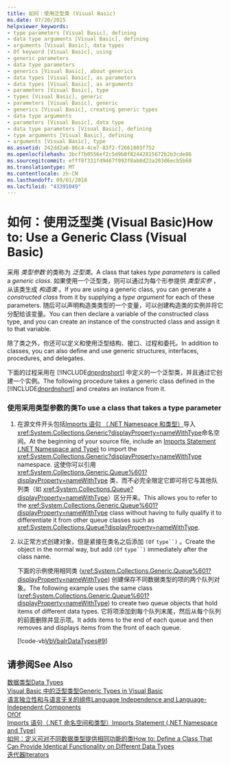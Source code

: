 ```yaml
---
title: 如何：使用泛型类 (Visual Basic)
ms.date: 07/20/2015
helpviewer_keywords:
- type parameters [Visual Basic], defining
- data type arguments [Visual Basic], defining
- arguments [Visual Basic], data types
- Of keyword [Visual Basic], using
- generic parameters
- data type parameters
- generics [Visual Basic], about generics
- data types [Visual Basic], as parameters
- data types [Visual Basic], as arguments
- parameters [Visual Basic], type
- types [Visual Basic], generic
- parameters [Visual Basic], generic
- generics [Visual Basic], creating generic types
- data type arguments
- parameters [Visual Basic], data type
- data type parameters [Visual Basic], defining
- type arguments [Visual Basic], defining
- arguments [Visual Basic], type
ms.assetid: 242dd2a6-86c4-4ce7-83f2-f2661803f752
ms.openlocfilehash: 3bcf7b0556ef2c5d9b8f82442815672b2b3cde86
ms.sourcegitcommit: efff8f331fd9467f093f8ab8d23a203d6ecb5b60
ms.translationtype: MT
ms.contentlocale: zh-CN
ms.lasthandoff: 09/01/2018
ms.locfileid: "43391049"
---
```

# <a name="how-to-use-a-generic-class-visual-basic"></a><span data-ttu-id="d4fd8-102">如何：使用泛型类 (Visual Basic)</span><span class="sxs-lookup"><span data-stu-id="d4fd8-102">How to: Use a Generic Class (Visual Basic)</span></span>
<span data-ttu-id="d4fd8-103">采用 *类型参数* 的类称为 *泛型类*。</span><span class="sxs-lookup"><span data-stu-id="d4fd8-103">A class that takes *type parameters* is called a *generic class*.</span></span> <span data-ttu-id="d4fd8-104">如果使用一个泛型类，则可以通过为每个形参提供 *类型实参* ，从该类生成 *构造类* 。</span><span class="sxs-lookup"><span data-stu-id="d4fd8-104">If you are using a generic class, you can generate a *constructed class* from it by supplying a *type argument* for each of these parameters.</span></span> <span data-ttu-id="d4fd8-105">随后可以声明构造类类型的一个变量，可以创建构造类的实例并将它分配给该变量。</span><span class="sxs-lookup"><span data-stu-id="d4fd8-105">You can then declare a variable of the constructed class type, and you can create an instance of the constructed class and assign it to that variable.</span></span>  
  
 <span data-ttu-id="d4fd8-106">除了类之外，你还可以定义和使用泛型结构、接口、过程和委托。</span><span class="sxs-lookup"><span data-stu-id="d4fd8-106">In addition to classes, you can also define and use generic structures, interfaces, procedures, and delegates.</span></span>  
  
 <span data-ttu-id="d4fd8-107">下面的过程采用在 [!INCLUDE[dnprdnshort](~/includes/dnprdnshort-md.md)] 中定义的一个泛型类，并且通过它创建一个实例。</span><span class="sxs-lookup"><span data-stu-id="d4fd8-107">The following procedure takes a generic class defined in the [!INCLUDE[dnprdnshort](~/includes/dnprdnshort-md.md)] and creates an instance from it.</span></span>  
  
### <a name="to-use-a-class-that-takes-a-type-parameter"></a><span data-ttu-id="d4fd8-108">使用采用类型参数的类</span><span class="sxs-lookup"><span data-stu-id="d4fd8-108">To use a class that takes a type parameter</span></span>  
  
1.  <span data-ttu-id="d4fd8-109">在源文件开头包括[Imports 语句 （.NET Namespace 和类型）](../../../../visual-basic/language-reference/statements/imports-statement-net-namespace-and-type.md)导入<xref:System.Collections.Generic?displayProperty=nameWithType>命名空间。</span><span class="sxs-lookup"><span data-stu-id="d4fd8-109">At the beginning of your source file, include an [Imports Statement (.NET Namespace and Type)](../../../../visual-basic/language-reference/statements/imports-statement-net-namespace-and-type.md) to import the <xref:System.Collections.Generic?displayProperty=nameWithType> namespace.</span></span> <span data-ttu-id="d4fd8-110">这使你可以引用 <xref:System.Collections.Generic.Queue%601?displayProperty=nameWithType> 类，而不必完全限定它即可将它与其他队列类（如 <xref:System.Collections.Queue?displayProperty=nameWithType>）区分开来。</span><span class="sxs-lookup"><span data-stu-id="d4fd8-110">This allows you to refer to the <xref:System.Collections.Generic.Queue%601?displayProperty=nameWithType> class without having to fully qualify it to differentiate it from other queue classes such as <xref:System.Collections.Queue?displayProperty=nameWithType>.</span></span>  
  
2.  <span data-ttu-id="d4fd8-111">以正常方式创建对象，但是紧接在类名之后添加 `(Of` `type``)` 。</span><span class="sxs-lookup"><span data-stu-id="d4fd8-111">Create the object in the normal way, but add `(Of` `type``)` immediately after the class name.</span></span>  
  
     <span data-ttu-id="d4fd8-112">下面的示例使用相同类 (<xref:System.Collections.Generic.Queue%601?displayProperty=nameWithType>) 创建保存不同数据类型的项的两个队列对象。</span><span class="sxs-lookup"><span data-stu-id="d4fd8-112">The following example uses the same class (<xref:System.Collections.Generic.Queue%601?displayProperty=nameWithType>) to create two queue objects that hold items of different data types.</span></span> <span data-ttu-id="d4fd8-113">它将项添加到每个队列末尾，然后从每个队列的前面删除并显示项。</span><span class="sxs-lookup"><span data-stu-id="d4fd8-113">It adds items to the end of each queue and then removes and displays items from the front of each queue.</span></span>  
  
     [!code-vb[VbVbalrDataTypes#9](../../../../visual-basic/language-reference/data-types/codesnippet/VisualBasic/how-to-use-a-generic-class_1.vb)]  
  
## <a name="see-also"></a><span data-ttu-id="d4fd8-114">请参阅</span><span class="sxs-lookup"><span data-stu-id="d4fd8-114">See Also</span></span>  
 [<span data-ttu-id="d4fd8-115">数据类型</span><span class="sxs-lookup"><span data-stu-id="d4fd8-115">Data Types</span></span>](../../../../visual-basic/programming-guide/language-features/data-types/index.md)  
 [<span data-ttu-id="d4fd8-116">Visual Basic 中的泛型类型</span><span class="sxs-lookup"><span data-stu-id="d4fd8-116">Generic Types in Visual Basic</span></span>](../../../../visual-basic/programming-guide/language-features/data-types/generic-types.md)  
 [<span data-ttu-id="d4fd8-117">语言独立性和与语言无关的组件</span><span class="sxs-lookup"><span data-stu-id="d4fd8-117">Language Independence and Language-Independent Components</span></span>](../../../../standard/language-independence-and-language-independent-components.md)  
 [<span data-ttu-id="d4fd8-118">Of</span><span class="sxs-lookup"><span data-stu-id="d4fd8-118">Of</span></span>](../../../../visual-basic/language-reference/statements/of-clause.md)  
 [<span data-ttu-id="d4fd8-119">Imports 语句（.NET 命名空间和类型）</span><span class="sxs-lookup"><span data-stu-id="d4fd8-119">Imports Statement (.NET Namespace and Type)</span></span>](../../../../visual-basic/language-reference/statements/imports-statement-net-namespace-and-type.md)  
 [<span data-ttu-id="d4fd8-120">如何：定义可对不同数据类型提供相同功能的类</span><span class="sxs-lookup"><span data-stu-id="d4fd8-120">How to: Define a Class That Can Provide Identical Functionality on Different Data Types</span></span>](../../../../visual-basic/programming-guide/language-features/data-types/how-to-define-a-class-that-can-provide-identical-functionality.md)  
 [<span data-ttu-id="d4fd8-121">迭代器</span><span class="sxs-lookup"><span data-stu-id="d4fd8-121">Iterators</span></span>](https://msdn.microsoft.com/library/f45331db-d595-46ec-9142-551d3d1eb1a7)
